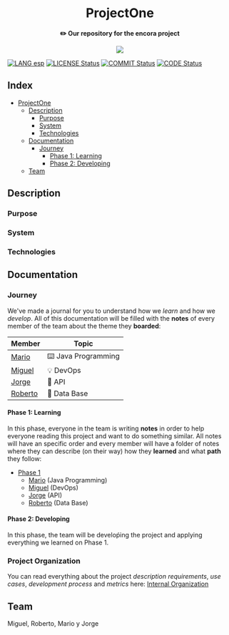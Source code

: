 <div align="center">
    <h1>ProjectOne</h1>
    <b>✏️ Our repository for the encora project</b>
</div>

<p align="center">
  <img src="https://github.com/OutatimeSoftware/ProjectOne/blob/main/Img/header.png">
</p>

<!-- Badges  -->

[![LANG esp](https://img.shields.io/badge/Leelo%20en-Espa%C3%B1ol-yellow?style=flat-square)](https://github.com/OutatimeSoftware/ProjectOne/blob/main/README_esp.md) [![LICENSE Status](https://img.shields.io/github/license/OutatimeSoftware/ProjectOne?style=flat-square)](https://github.com/OutatimeSoftware/ProjectOne/blob/main/LICENSE) [![COMMIT Status](https://img.shields.io/github/last-commit/OutatimeSoftware/ProjectOne?label=Last%20commit&style=flat-square)](https://github.com/OutatimeSoftware/ProjectOne/graphs/contributors) [![CODE Status](https://img.shields.io/github/languages/top/OutatimeSoftware/ProjectOne?style=flat-square)](#)


## Index

-   [ProjectOne](#)
    -   [Description](#description)
        -   [Purpose](#)
        -   [System](#)
        -   [Technologies](#)
    -   [Documentation](#documentation)
        -   [Journey](#Journey)
            -   [Phase 1: Learning](#)
            -   [Phase 2: Developing](#)
    -   [Team](#team)

## Description

### Purpose

### System

### Technologies

## Documentation

### Journey

We've made a journal for you to understand how we *learn* and how we *develop*. All of this documentation will be filled with the **notes** of every member of the team about the theme they **boarded**:

| Member  | Topic            |
|---------|------------------|
| [Mario](https://github.com/MarioJChanZurita)   | ⌨️ Java Programming |
| [Miguel](https://github.com/MiguelRAvila)  | 💡 DevOps           |
| [Jorge](https://github.com/imreyesjorge)   | 🔑 API              |
| [Roberto](https://github.com/Apoquinto) | 💽 Data Base        |

#### Phase 1: Learning

In this phase, everyone in the team is writing **notes** in order to help everyone reading this project and want to do something similar. All notes will have an specific order and every member will have a folder of notes where they can describe (on their way) how they **learned** and what **path** they follow:

-   [Phase 1](https://github.com/OutatimeSoftware/ProjectOne/tree/main/Docs/Phase%201)
    -   [Mario](https://github.com/OutatimeSoftware/ProjectOne/tree/main/Docs/Phase%201/Mario) (Java Programming)
    -   [Miguel](https://github.com/OutatimeSoftware/ProjectOne/tree/main/Docs/Phase%201/Miguel) (DevOps)
    -   [Jorge](https://github.com/OutatimeSoftware/ProjectOne/tree/main/Docs/Phase%201/Jorge) (API)
    -   [Roberto](https://github.com/OutatimeSoftware/ProjectOne/tree/main/Docs/Phase%201/Roberto) (Data Base)


#### Phase 2: Developing

In this phase, the team will be develoṕing the project and applying everything we learned on Phase 1.

### Project Organization

You can read everything about the project *description* *requirements*, *use cases*, *development process* and *metrics* here: [Internal Organization](Docs/InternalOrg.md)

## Team
Miguel, Roberto, Mario y Jorge
